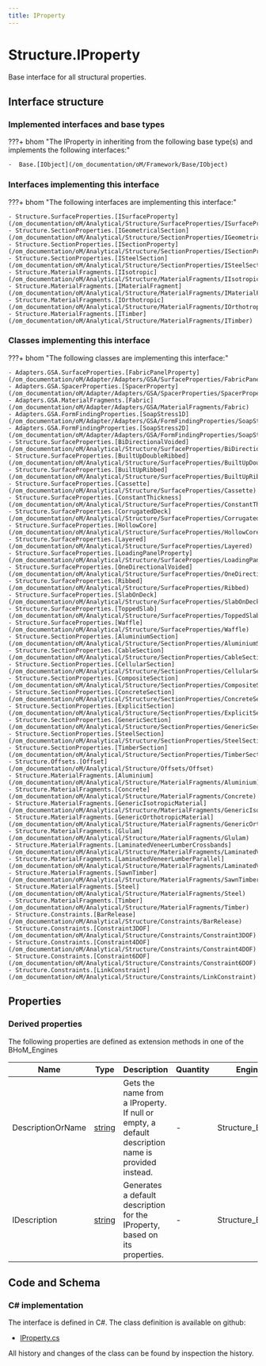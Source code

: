 ```yaml
---
title: IProperty
---
```


# Structure.IProperty

Base interface for all structural properties.

## Interface structure

### Implemented interfaces and base types

???+ bhom "The IProperty in inheriting from the following base type(s) and implements the following interfaces:"

    -  Base.[IObject](/om_documentation/oM/Framework/Base/IObject)


### Interfaces implementing this interface

???+ bhom "The following interfaces are implementing this interface:"

    - Structure.SurfaceProperties.[ISurfaceProperty](/om_documentation/oM/Analytical/Structure/SurfaceProperties/ISurfaceProperty)
    - Structure.SectionProperties.[IGeometricalSection](/om_documentation/oM/Analytical/Structure/SectionProperties/IGeometricalSection)
    - Structure.SectionProperties.[ISectionProperty](/om_documentation/oM/Analytical/Structure/SectionProperties/ISectionProperty)
    - Structure.SectionProperties.[ISteelSection](/om_documentation/oM/Analytical/Structure/SectionProperties/ISteelSection)
    - Structure.MaterialFragments.[IIsotropic](/om_documentation/oM/Analytical/Structure/MaterialFragments/IIsotropic)
    - Structure.MaterialFragments.[IMaterialFragment](/om_documentation/oM/Analytical/Structure/MaterialFragments/IMaterialFragment)
    - Structure.MaterialFragments.[IOrthotropic](/om_documentation/oM/Analytical/Structure/MaterialFragments/IOrthotropic)
    - Structure.MaterialFragments.[ITimber](/om_documentation/oM/Analytical/Structure/MaterialFragments/ITimber)


### Classes implementing this interface

???+ bhom "The following classes are implementing this interface:"

    - Adapters.GSA.SurfaceProperties.[FabricPanelProperty](/om_documentation/oM/Adapter/Adapters/GSA/SurfaceProperties/FabricPanelProperty)
    - Adapters.GSA.SpacerProperties.[SpacerProperty](/om_documentation/oM/Adapter/Adapters/GSA/SpacerProperties/SpacerProperty)
    - Adapters.GSA.MaterialFragments.[Fabric](/om_documentation/oM/Adapter/Adapters/GSA/MaterialFragments/Fabric)
    - Adapters.GSA.FormFindingProperties.[SoapStress1D](/om_documentation/oM/Adapter/Adapters/GSA/FormFindingProperties/SoapStress1D)
    - Adapters.GSA.FormFindingProperties.[SoapStress2D](/om_documentation/oM/Adapter/Adapters/GSA/FormFindingProperties/SoapStress2D)
    - Structure.SurfaceProperties.[BiDirectionalVoided](/om_documentation/oM/Analytical/Structure/SurfaceProperties/BiDirectionalVoided)
    - Structure.SurfaceProperties.[BuiltUpDoubleRibbed](/om_documentation/oM/Analytical/Structure/SurfaceProperties/BuiltUpDoubleRibbed)
    - Structure.SurfaceProperties.[BuiltUpRibbed](/om_documentation/oM/Analytical/Structure/SurfaceProperties/BuiltUpRibbed)
    - Structure.SurfaceProperties.[Cassette](/om_documentation/oM/Analytical/Structure/SurfaceProperties/Cassette)
    - Structure.SurfaceProperties.[ConstantThickness](/om_documentation/oM/Analytical/Structure/SurfaceProperties/ConstantThickness)
    - Structure.SurfaceProperties.[CorrugatedDeck](/om_documentation/oM/Analytical/Structure/SurfaceProperties/CorrugatedDeck)
    - Structure.SurfaceProperties.[HollowCore](/om_documentation/oM/Analytical/Structure/SurfaceProperties/HollowCore)
    - Structure.SurfaceProperties.[Layered](/om_documentation/oM/Analytical/Structure/SurfaceProperties/Layered)
    - Structure.SurfaceProperties.[LoadingPanelProperty](/om_documentation/oM/Analytical/Structure/SurfaceProperties/LoadingPanelProperty)
    - Structure.SurfaceProperties.[OneDirectionalVoided](/om_documentation/oM/Analytical/Structure/SurfaceProperties/OneDirectionalVoided)
    - Structure.SurfaceProperties.[Ribbed](/om_documentation/oM/Analytical/Structure/SurfaceProperties/Ribbed)
    - Structure.SurfaceProperties.[SlabOnDeck](/om_documentation/oM/Analytical/Structure/SurfaceProperties/SlabOnDeck)
    - Structure.SurfaceProperties.[ToppedSlab](/om_documentation/oM/Analytical/Structure/SurfaceProperties/ToppedSlab)
    - Structure.SurfaceProperties.[Waffle](/om_documentation/oM/Analytical/Structure/SurfaceProperties/Waffle)
    - Structure.SectionProperties.[AluminiumSection](/om_documentation/oM/Analytical/Structure/SectionProperties/AluminiumSection)
    - Structure.SectionProperties.[CableSection](/om_documentation/oM/Analytical/Structure/SectionProperties/CableSection)
    - Structure.SectionProperties.[CellularSection](/om_documentation/oM/Analytical/Structure/SectionProperties/CellularSection)
    - Structure.SectionProperties.[CompositeSection](/om_documentation/oM/Analytical/Structure/SectionProperties/CompositeSection)
    - Structure.SectionProperties.[ConcreteSection](/om_documentation/oM/Analytical/Structure/SectionProperties/ConcreteSection)
    - Structure.SectionProperties.[ExplicitSection](/om_documentation/oM/Analytical/Structure/SectionProperties/ExplicitSection)
    - Structure.SectionProperties.[GenericSection](/om_documentation/oM/Analytical/Structure/SectionProperties/GenericSection)
    - Structure.SectionProperties.[SteelSection](/om_documentation/oM/Analytical/Structure/SectionProperties/SteelSection)
    - Structure.SectionProperties.[TimberSection](/om_documentation/oM/Analytical/Structure/SectionProperties/TimberSection)
    - Structure.Offsets.[Offset](/om_documentation/oM/Analytical/Structure/Offsets/Offset)
    - Structure.MaterialFragments.[Aluminium](/om_documentation/oM/Analytical/Structure/MaterialFragments/Aluminium)
    - Structure.MaterialFragments.[Concrete](/om_documentation/oM/Analytical/Structure/MaterialFragments/Concrete)
    - Structure.MaterialFragments.[GenericIsotropicMaterial](/om_documentation/oM/Analytical/Structure/MaterialFragments/GenericIsotropicMaterial)
    - Structure.MaterialFragments.[GenericOrthotropicMaterial](/om_documentation/oM/Analytical/Structure/MaterialFragments/GenericOrthotropicMaterial)
    - Structure.MaterialFragments.[Glulam](/om_documentation/oM/Analytical/Structure/MaterialFragments/Glulam)
    - Structure.MaterialFragments.[LaminatedVeneerLumberCrossbands](/om_documentation/oM/Analytical/Structure/MaterialFragments/LaminatedVeneerLumberCrossbands)
    - Structure.MaterialFragments.[LaminatedVeneerLumberParallel](/om_documentation/oM/Analytical/Structure/MaterialFragments/LaminatedVeneerLumberParallel)
    - Structure.MaterialFragments.[SawnTimber](/om_documentation/oM/Analytical/Structure/MaterialFragments/SawnTimber)
    - Structure.MaterialFragments.[Steel](/om_documentation/oM/Analytical/Structure/MaterialFragments/Steel)
    - Structure.MaterialFragments.[Timber](/om_documentation/oM/Analytical/Structure/MaterialFragments/Timber)
    - Structure.Constraints.[BarRelease](/om_documentation/oM/Analytical/Structure/Constraints/BarRelease)
    - Structure.Constraints.[Constraint3DOF](/om_documentation/oM/Analytical/Structure/Constraints/Constraint3DOF)
    - Structure.Constraints.[Constraint4DOF](/om_documentation/oM/Analytical/Structure/Constraints/Constraint4DOF)
    - Structure.Constraints.[Constraint6DOF](/om_documentation/oM/Analytical/Structure/Constraints/Constraint6DOF)
    - Structure.Constraints.[LinkConstraint](/om_documentation/oM/Analytical/Structure/Constraints/LinkConstraint)


## Properties

### Derived properties

The following properties are defined as extension methods in one of the BHoM_Engines

| Name             | Type             | Description      | Quantity         | Engine           |
|------------------|------------------|------------------|------------------|------------------|
| DescriptionOrName | [string](https://learn.microsoft.com/en-us/dotnet/api/System.String?view=netstandard-2.0) | Gets the name from a IProperty. If null or empty, a default description name is provided instead. | - | Structure_Engine |
| IDescription | [string](https://learn.microsoft.com/en-us/dotnet/api/System.String?view=netstandard-2.0) | Generates a default description for the IProperty, based on its properties. | - | Structure_Engine |


## Code and Schema

### C# implementation

The interface is defined in C#. The class definition is available on github:

- [IProperty.cs](https://github.com/BHoM/BHoM/blob/develop/Structure_oM/IProperty.cs)

All history and changes of the class can be found by inspection the history.
